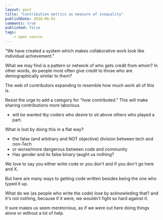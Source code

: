```yaml
---
layout: post
title: "Contribution metrics as measure of inequality"
publishDate: 2018-06-01
comments: true
published: false
tags:
    - open source
---
```


"We have created a system which makes collaborative work look like individual achievement."

What we may find is a pattern or network of who gets credit from whom?  In other words, do people most often give credit to those who are demographically similar to them?

The web of contributors expanding to resemble how much work all of this is.

Resist the urge to add a category for "how contributed."  This will make sharing contributions more laborious
- will be wanted tby coders who desire to sit above others who played a part.

What is lost by doing this in a flat way?
- the false (and arbitrary and NOT objective) division between tech and non-Tech
- or worse/more dangerous between code and community
- Has gender and its false binary taught us nothing?

We love to say you either write code or you don't and if you don't go here and X.  

But here are many ways to getting code written besides being the one who typed it up.

What do we (as people who write the code) lose by acknowleding that? and it's not nothing, because if it were, we wouldn't fight so hard against it.

It sure makes us seem meretorious, as if we were out here doing things alone or without a lot of help. 
